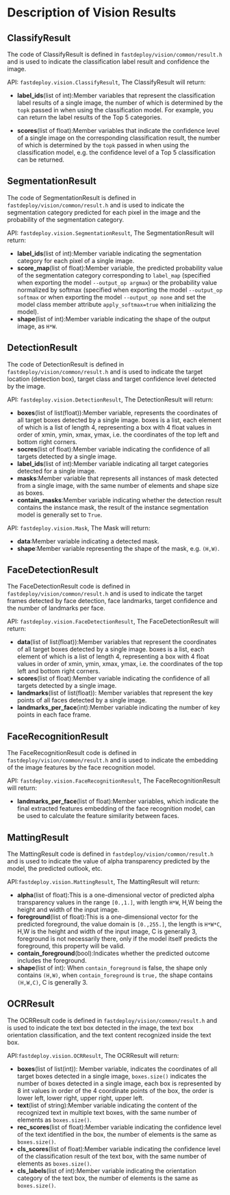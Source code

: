 # Description of Vision Results

## ClassifyResult
The code of ClassifyResult is defined in `fastdeploy/vision/common/result.h` and is used to indicate the classification label result and confidence the image.

API: `fastdeploy.vision.ClassifyResult`, The ClassifyResult will return:
- **label_ids**(list of int):Member variables that represent the classification label results of a single image, the number of which is determined by the  `topk` passed in when using the classification model. For example, you can return the label results of the Top 5 categories.

- **scores**(list of float):Member variables that indicate the confidence level of a single image on the corresponding classification result, the number of which is determined by the  `topk` passed in when using the classification model, e.g. the confidence level of a Top 5 classification can be returned.

## SegmentationResult
The code of SegmentationResult is defined in `fastdeploy/vision/common/result.h` and is used to indicate the segmentation category predicted for each pixel in the image and the probability of the segmentation category.

API: `fastdeploy.vision.SegmentationResult`, The SegmentationResult will return:
- **label_ids**(list of int):Member variable indicating the segmentation category for each pixel of a single image.
- **score_map**(list of float):Member variable, the predicted probability value of the segmentation category corresponding to  `label_map` (specified when exporting the model `--output_op argmax`) or the probability value normalized by softmax (specified when exporting the model `--output_op softmax` or when exporting the model `--output_op none` and set the model class member attribute `apply_softmax=true` when initializing the model).
- **shape**(list of int):Member variable indicating the shape of the output image, as  `H*W`.


## DetectionResult
The code of DetectionResult is defined in `fastdeploy/vision/common/result.h` and is used to indicate the target location (detection box), target class and target confidence level detected by the image.

API: `fastdeploy.vision.DetectionResult`, The DetectionResult will return:
- **boxes**(list of list(float)):Member variable, represents the coordinates of all target boxes detected by a single image. boxes is a list, each element of which is a list of length 4, representing a box with 4 float values in order of xmin, ymin, xmax, ymax, i.e. the coordinates of the top left and bottom right corners.
- **socres**(list of float):Member variable indicating the confidence of all targets detected by a single image.
- **label_ids**(list of int):Member variable indicating all target categories detected for a single image.
- **masks**:Member variable that represents all instances of mask detected from a single image, with the same number of elements and shape size as boxes.
- **contain_masks**:Member variable indicating whether the detection result contains the instance mask, the result of the instance segmentation model is generally set to `True`.

API: `fastdeploy.vision.Mask`, The Mask will return:
- **data**:Member variable indicating a detected mask.
- **shape**:Member variable representing the shape of the mask, e.g.  `(H,W)`.

## FaceDetectionResult
The FaceDetectionResult code is defined in `fastdeploy/vision/common/result.h` and is used to indicate the target frames detected by face detection, face landmarks, target confidence and the number of landmarks per face.

API: `fastdeploy.vision.FaceDetectionResult`, The FaceDetectionResult will return:
- **data**(list of list(float)):Member variables that represent the coordinates of all target boxes detected by a single image. boxes is a list, each element of which is a list of length 4, representing a box with 4 float values in order of xmin, ymin, xmax, ymax, i.e. the coordinates of the top left and bottom right corners.
- **scores**(list of float):Member variable indicating the confidence of all targets detected by a single image.
- **landmarks**(list of list(float)): Member variables that represent the key points of all faces detected by a single image.
- **landmarks_per_face**(int):Member variable indicating the number of key points in each face frame.

## FaceRecognitionResult
The FaceRecognitionResult code is defined in `fastdeploy/vision/common/result.h` and is used to indicate the embedding of the image features by the face recognition model.

API: `fastdeploy.vision.FaceRecognitionResult`, The FaceRecognitionResult will return:
- **landmarks_per_face**(list of float):Member variables, which indicate the final extracted features embedding of the face recognition model, can be used to calculate the feature similarity between faces.

## MattingResult
The MattingResult code is defined in `fastdeploy/vision/common/result.h` and is used to indicate the value of alpha transparency predicted by the model, the predicted outlook, etc.

API:`fastdeploy.vision.MattingResult`, The MattingResult will return:
- **alpha**(list of float):This is a one-dimensional vector of predicted alpha transparency values in the range `[0.,1.]`, with length `H*W`, H,W being the height and width of the input image.
- **foreground**(list of float):This is a one-dimensional vector for the predicted foreground, the value domain is `[0.,255.]`, the length is `H*W*C`, H,W is the height and width of the input image, C is generally 3, foreground is not necessarily there, only if the model itself predicts the foreground, this property will be valid.
- **contain_foreground**(bool):Indicates whether the predicted outcome includes the foreground.
- **shape**(list of int): When `contain_foreground` is false, the shape only contains `(H,W)`, when `contain_foreground` is `true,` the shape contains `(H,W,C)`, C is generally 3.

## OCRResult
The OCRResult code is defined in `fastdeploy/vision/common/result.h` and is used to indicate the text box detected in the image, the text box orientation classification, and the text content recognized inside the text box.

API:`fastdeploy.vision.OCRResult`, The OCRResult will return:
- **boxes**(list of list(int)): Member variable, indicates the coordinates of all target boxes detected in a single image, `boxes.size()` indicates the number of boxes detected in a single image, each box is represented by 8 int values in order of the 4 coordinate points of the box, the order is lower left, lower right, upper right, upper left.
- **text**(list of string):Member variable indicating the content of the recognized text in multiple text boxes, with the same number of elements as `boxes.size()`.
- **rec_scores**(list of float):Member variable indicating the confidence level of the text identified in the box, the number of elements is the same as `boxes.size()`.
- **cls_scores**(list of float):Member variable indicating the confidence level of the classification result of the text box, with the same number of elements as `boxes.size()`.
- **cls_labels**(list of int):Member variable indicating the orientation category of the text box, the number of elements is the same as `boxes.size()`.
